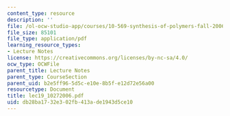 ```yaml
---
content_type: resource
description: ''
file: /ol-ocw-studio-app/courses/10-569-synthesis-of-polymers-fall-2006/db28ba1732e302fb413ade1943d5ce10_lec19_10272006.pdf
file_size: 85101
file_type: application/pdf
learning_resource_types:
- Lecture Notes
license: https://creativecommons.org/licenses/by-nc-sa/4.0/
ocw_type: OCWFile
parent_title: Lecture Notes
parent_type: CourseSection
parent_uid: b2e5ff96-5d5c-e10e-8b5f-e12d72e56a00
resourcetype: Document
title: lec19_10272006.pdf
uid: db28ba17-32e3-02fb-413a-de1943d5ce10
---
```

